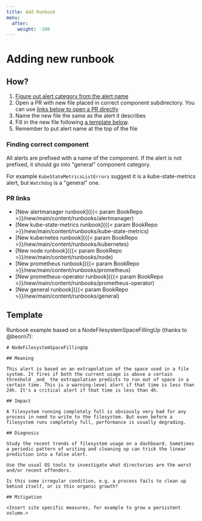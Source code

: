 ```yaml
---
title: Add Runbook
menu:
  after:
    weight: -100
---
```


# Adding new runbook

## How?

1. [Figure out alert category from the alert name](#finding-correct-component)
2. Open a PR with new file placed in correct component subdirectory. You can use
[links below to open a PR directly](#pr-links)
3. Name the new file the same as the alert it describes
4. Fill in the new file following [a template below](#template).
5. Remember to put alert name at the top of the file

### Finding correct component

All alerts are prefixed with a name of the component. If the alert is not prefixed, it should go into "general"
component category.

For example `KubeStateMetricsListErrors` suggest it is a kube-state-metrics alert, but `Watchdog` is a "general" one.

### PR links

- [New alertmanager runbook]({{< param BookRepo >}}/new/main/content/runbooks/alertmanager)
- [New kube-state-metrics runbook]({{< param BookRepo >}}/new/main/content/runbooks/kube-state-metrics)
- [New kubernetes runbook]({{< param BookRepo >}}/new/main/content/runbooks/kubernetes)
- [New node runbook]({{< param BookRepo >}}/new/main/content/runbooks/node)
- [New prometheus runbook]({{< param BookRepo >}}/new/main/content/runbooks/prometheus)
- [New prometheus-operator runbook]({{< param BookRepo >}}/new/main/content/runbooks/prometheus-operator)
- [New general runbook]({{< param BookRepo >}}/new/main/content/runbooks/general)

## Template

Runbook example based on a NodeFilesystemSpaceFillingUp (thanks to @beorn7):

```
# NodeFilesystemSpaceFillingUp

## Meaning

This alert is based on an extrapolation of the space used in a file system. It fires if both the current usage is above a certain threshold _and_ the extrapolation predicts to run out of space in a certain time. This is a warning-level alert if that time is less than 24h. It's a critical alert if that time is less than 4h.

## Impact

A filesystem running completely full is obviously very bad for any process in need to write to the filesystem. But even before a filesystem runs completely full, performance is usually degrading.

## Diagnosis

Study the recent trends of filesystem usage on a dashboard. Sometimes a periodic pattern of writing and cleaning up can trick the linear prediction into a false alert.

Use the usual OS tools to investigate what directories are the worst and/or recent offenders.

Is this some irregular condition, e.g. a process fails to clean up behind itself, or is this organic growth?

## Mitigation

<Insert site specific measures, for example to grow a persistent volume.>
```
